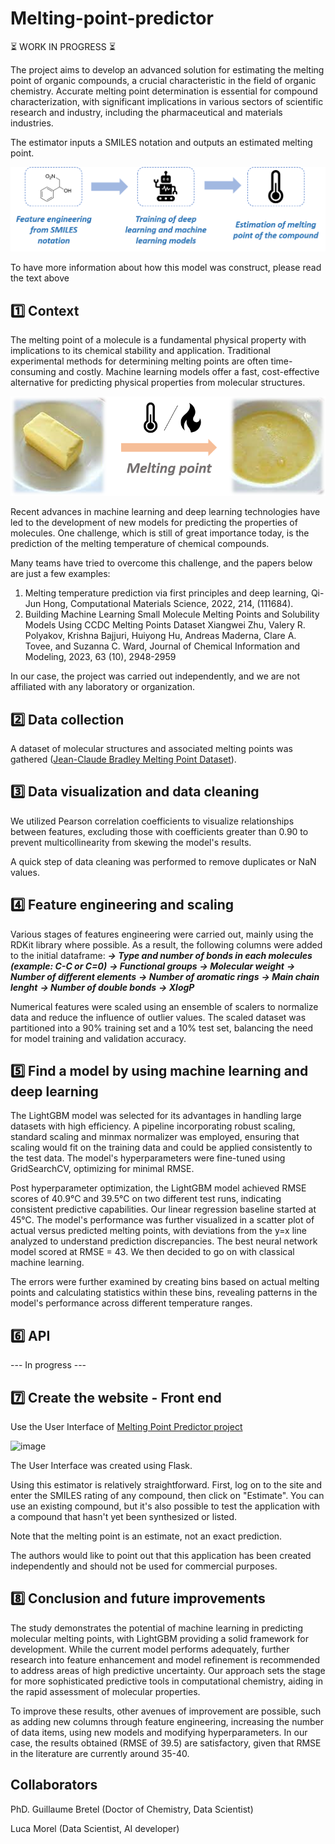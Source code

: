 # Melting-point-predictor

⏳ WORK IN PROGRESS ⏳

The project aims to develop an advanced solution for estimating the melting point of organic compounds, a crucial characteristic in the field of organic chemistry. Accurate melting point determination is essential for compound characterization, with significant implications in various sectors of scientific research and industry, including the pharmaceutical and materials industries.

The estimator inputs a SMILES notation and outputs an estimated melting point.

![Image](Image_presentation.png)

To have more information about how this model was construct, please read the text above

## 1️⃣ Context

The melting point of a molecule is a fundamental physical property with implications to its chemical stability and application. Traditional experimental methods for determining melting points are often time-consuming and costly. Machine learning models offer a fast, cost-effective alternative for predicting physical properties from molecular structures.

![Image](Melting_point.png)

Recent advances in machine learning and deep learning technologies have led to the development of new models for predicting the properties of molecules. One challenge, which is still of great importance today, is the prediction of the melting temperature of chemical compounds.

Many teams have tried to overcome this challenge, and the papers below are just a few examples:
1. Melting temperature prediction via first principles and deep learning, Qi-Jun Hong, Computational Materials Science, 2022, 214, (111684).
2. Building Machine Learning Small Molecule Melting Points and Solubility Models Using CCDC Melting Points Dataset Xiangwei Zhu, Valery R. Polyakov, Krishna Bajjuri, Huiyong Hu, Andreas Maderna, Clare A. Tovee, and Suzanna C. Ward, Journal of Chemical Information and Modeling, 2023, 63 (10), 2948-2959

In our case, the project was carried out independently, and we are not affiliated with any laboratory or organization.


## 2️⃣ Data collection

A dataset of molecular structures and associated melting points was gathered ([Jean-Claude Bradley Melting Point Dataset](https://figshare.com/articles/dataset/Jean_Claude_Bradley_Open_Melting_Point_Datset/1031637)).

## 3️⃣ Data visualization and data cleaning

We utilized Pearson correlation coefficients to visualize relationships between features, excluding those with coefficients greater than 0.90 to prevent multicollinearity from skewing the model's results.

A quick step of data cleaning was performed to remove duplicates or NaN values.

## 4️⃣ Feature engineering and scaling

Various stages of features engineering were carried out, mainly using the RDKit library where possible. As a result, the following columns were added to the initial dataframe:
***-> Type and number of bonds in each molecules (example: C-C or C=0)***
***-> Functional groups***
***-> Molecular weight***
***-> Number of different elements***
***-> Number of aromatic rings***
***-> Main chain lenght***
***-> Number of double bonds***
***-> XlogP***

Numerical features were scaled using an ensemble of scalers to normalize data and reduce the influence of outlier values. The scaled dataset was partitioned into a 90% training set and a 10% test set, balancing the need for model training and validation accuracy.

## 5️⃣ Find a model by using machine learning and deep learning

The LightGBM model was selected for its advantages in handling large datasets with high efficiency. A pipeline incorporating robust scaling, standard scaling and minmax normalizer was employed, ensuring that scaling would fit on the training data and could be applied consistently to the test data. The model's hyperparameters were fine-tuned using GridSearchCV, optimizing for minimal RMSE.

Post hyperparameter optimization, the LightGBM model achieved RMSE scores of 40.9°C and 39.5°C on two different test runs, indicating consistent predictive capabilities. Our linear regression baseline started at 45°C. The model's performance was further visualized in a scatter plot of actual versus predicted melting points, with deviations from the y=x line analyzed to understand prediction discrepancies. The best neural network model scored at RMSE = 43. We then decided to go on with classical machine learning.

The errors were further examined by creating bins based on actual melting points and calculating statistics within these bins, revealing patterns in the model's performance across different temperature ranges.

## 6️⃣ API

--- In progress ---

## 7️⃣ Create the website - Front end

Use the User Interface of [Melting Point Predictor project](https://github.com/lccopy/Melting-point-predictor-UI)


<img width="700" alt="image" src="https://github.com/lccopy/Melting-point-predictor-UI/assets/111251905/003a0dfd-6932-4f07-bae8-420ee3c262a1">


The User Interface was created using Flask.

Using this estimator is relatively straightforward. First, log on to the site and enter the SMILES rating of any compound, then click on "Estimate". You can use an existing compound, but it's also possible to test the application with a compound that hasn't yet been synthesized or listed.

Note that the melting point is an estimate, not an exact prediction.

The authors would like to point out that this application has been created independently and should not be used for commercial purposes.

## 8️⃣ Conclusion and future improvements

The study demonstrates the potential of machine learning in predicting molecular melting points, with LightGBM providing a solid framework for development. While the current model performs adequately, further research into feature enhancement and model refinement is recommended to address areas of high predictive uncertainty. Our approach sets the stage for more sophisticated predictive tools in computational chemistry, aiding in the rapid assessment of molecular properties.

To improve these results, other avenues of improvement are possible, such as adding new columns through feature engineering, increasing the number of data items, using new models and modifying hyperparameters. In our case, the results obtained (RMSE of 39.5) are satisfactory, given that RMSE in the literature are currently around 35-40.

## Collaborators

PhD. Guillaume Bretel (Doctor of Chemistry, Data Scientist)

Luca Morel (Data Scientist, AI developer)
